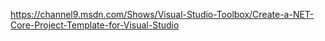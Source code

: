 https://channel9.msdn.com/Shows/Visual-Studio-Toolbox/Create-a-NET-Core-Project-Template-for-Visual-Studio
